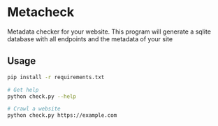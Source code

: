 # Metacheck

Metadata checker for your website. This program will generate a sqlite database with all endpoints and the metadata of your site

## Usage

```bash
pip install -r requirements.txt

# Get help
python check.py --help

# Crawl a website
python check.py https://example.com
```